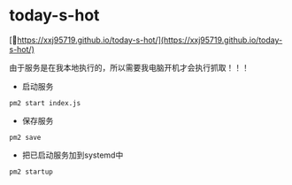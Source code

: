 # today-s-hot


[🔗https://xxj95719.github.io/today-s-hot/](https://xxj95719.github.io/today-s-hot/)

由于服务是在我本地执行的，所以需要我电脑开机才会执行抓取！！！

- 启动服务
```bish
pm2 start index.js
```

- 保存服务
```bish
pm2 save
```

- 把已启动服务加到systemd中
```bish
pm2 startup
```

